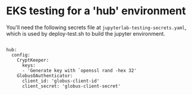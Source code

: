 # EKS testing for a 'hub' environment

You'll need the following secrets file at `jupyterlab-testing-secrets.yaml`, which is used
by deploy-test.sh to build the jupyter environment.
```

hub:
  config:
    CryptKeeper:
      keys:
      - 'Generate key with `openssl rand -hex 32'
    GlobusOAuthenticator:
      client_id: 'globus-client-id'
      client_secret: 'globus-client-secret'
```
